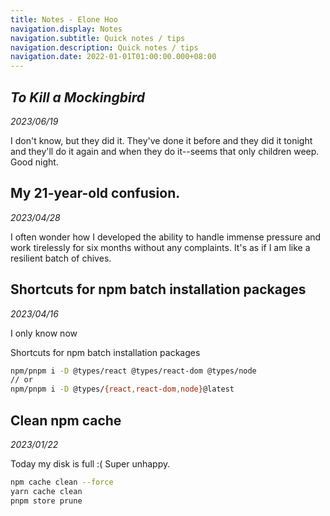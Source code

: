 ```yaml
---
title: Notes - Elone Hoo
navigation.display: Notes
navigation.subtitle: Quick notes / tips
navigation.description: Quick notes / tips
navigation.date: 2022-01-01T01:00:00.000+08:00
---
```


<article>

## *To Kill a Mockingbird*

_2023/06/19_

I don't know, but they did it. They've done it before and they did it tonight and they'll do it again and when they do it--seems that only children weep. Good night.
</article>

<article>

## My 21-year-old confusion.

_2023/04/28_

I often wonder how I developed the ability to handle immense pressure and work tirelessly for six months without any complaints. It's as if I am like a resilient batch of chives.

</article>

<article>

## Shortcuts for npm batch installation packages

_2023/04/16_

I only know now

Shortcuts for npm batch installation packages

```bash
npm/pnpm i -D @types/react @types/react-dom @types/node
// or
npm/pnpm i -D @types/{react,react-dom,node}@latest
```

</article>

<article>

## Clean npm cache

_2023/01/22_

Today my disk is full :( Super unhappy.

```bash
npm cache clean --force
yarn cache clean
pnpm store prune
```

</article>
